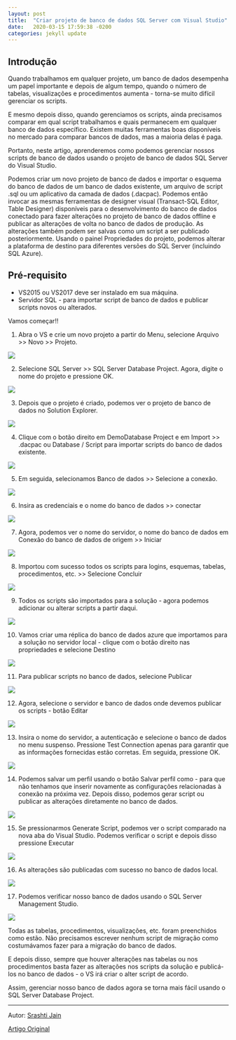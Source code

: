 ```yaml
---
layout: post
title:  "Criar projeto de banco de dados SQL Server com Visual Studio"
date:   2020-03-15 17:59:38 -0200
categories: jekyll update
---
```


## Introdução

Quando trabalhamos em qualquer projeto, um banco de dados desempenha um papel importante e depois de algum tempo, quando o número de tabelas, visualizações e procedimentos aumenta - torna-se muito difícil gerenciar os scripts.

E mesmo depois disso, quando gerenciamos os scripts, ainda precisamos comparar em qual script trabalhamos e quais permanecem em qualquer banco de dados específico. Existem muitas ferramentas boas disponíveis no mercado para comparar bancos de dados, mas a maioria delas é paga.

Portanto, neste artigo, aprenderemos como podemos gerenciar nossos scripts de banco de dados usando o projeto de banco de dados SQL Server do Visual Studio.

Podemos criar um novo projeto de banco de dados e importar o esquema do banco de dados de um banco de dados existente, um arquivo de script .sql ou um aplicativo da camada de dados (.dacpac). Podemos então invocar as mesmas ferramentas de designer visual (Transact-SQL Editor, Table Designer) disponíveis para o desenvolvimento do banco de dados conectado para fazer alterações no projeto de banco de dados offline e publicar as alterações de volta no banco de dados de produção. As alterações também podem ser salvas como um script a ser publicado posteriormente. Usando o painel Propriedades do projeto, podemos alterar a plataforma de destino para diferentes versões do SQL Server (incluindo SQL Azure).

## Pré-requisito

- VS2015 ou VS2017 deve ser instalado em sua máquina.
- Servidor SQL - para importar script de banco de dados e publicar scripts novos ou alterados.

Vamos começar!!

1. Abra o VS e crie um novo projeto a partir do Menu, selecione Arquivo >> Novo >> Projeto.

![](https://csharpcorner.azureedge.net/article/create-sql-server-database-project-with-visual-studio/Images/image001.png)

2. Selecione SQL Server >> SQL Server Database Project. Agora, digite o nome do projeto e pressione OK.

![](https://csharpcorner.azureedge.net/article/create-sql-server-database-project-with-visual-studio/Images/image002.jpg)

3. Depois que o projeto é criado, podemos ver o projeto de banco de dados no Solution Explorer.

![](https://csharpcorner.azureedge.net/article/create-sql-server-database-project-with-visual-studio/Images/image003.jpg)

4. Clique com o botão direito em DemoDatabase Project e em Import >> .dacpac ou Database / Script para importar scripts do banco de dados existente.

![](https://csharpcorner.azureedge.net/article/create-sql-server-database-project-with-visual-studio/Images/image004.jpg)

5. Em seguida, selecionamos Banco de dados >> Selecione a conexão.

![](https://csharpcorner.azureedge.net/article/create-sql-server-database-project-with-visual-studio/Images/image005.jpg)

6. Insira as credenciais e o nome do banco de dados >> conectar

![](https://csharpcorner.azureedge.net/article/create-sql-server-database-project-with-visual-studio/Images/image006.png)

7. Agora, podemos ver o nome do servidor, o nome do banco de dados em Conexão do banco de dados de origem >> Iniciar

![](https://csharpcorner.azureedge.net/article/create-sql-server-database-project-with-visual-studio/Images/image007.png)

8. Importou com sucesso todos os scripts para logins, esquemas, tabelas, procedimentos, etc. >> Selecione Concluir 

![](https://csharpcorner.azureedge.net/article/create-sql-server-database-project-with-visual-studio/Images/image008.jpg)

9. Todos os scripts são importados para a solução - agora podemos adicionar ou alterar scripts a partir daqui.

![](https://csharpcorner.azureedge.net/article/create-sql-server-database-project-with-visual-studio/Images/image009.png)

10. Vamos criar uma réplica do banco de dados azure que importamos para a solução no servidor local - clique com o botão direito nas propriedades e selecione Destino

![](https://csharpcorner.azureedge.net/article/create-sql-server-database-project-with-visual-studio/Images/image010.png)

11. Para publicar scripts no banco de dados, selecione Publicar

![](https://csharpcorner.azureedge.net/article/create-sql-server-database-project-with-visual-studio/Images/image011.png)

12. Agora, selecione o servidor e banco de dados onde devemos publicar os scripts - botão Editar

![](https://csharpcorner.azureedge.net/article/create-sql-server-database-project-with-visual-studio/Images/image012.jpg)

13. Insira o nome do servidor, a autenticação e selecione o banco de dados no menu suspenso. Pressione Test Connection apenas para garantir que as informações fornecidas estão corretas. Em seguida, pressione OK.

![](https://csharpcorner.azureedge.net/article/create-sql-server-database-project-with-visual-studio/Images/image013.png)

14. Podemos salvar um perfil usando o botão Salvar perfil como - para que não tenhamos que inserir novamente as configurações relacionadas à conexão na próxima vez. Depois disso, podemos gerar script ou publicar as alterações diretamente no banco de dados.

![](https://csharpcorner.azureedge.net/article/create-sql-server-database-project-with-visual-studio/Images/image014.jpg)

15. Se pressionarmos Generate Script, podemos ver o script comparado na nova aba do Visual Studio. Podemos verificar o script e depois disso pressione Executar

![](https://csharpcorner.azureedge.net/article/create-sql-server-database-project-with-visual-studio/Images/image015.png)

16. As alterações são publicadas com sucesso no banco de dados local.

![](https://csharpcorner.azureedge.net/article/create-sql-server-database-project-with-visual-studio/Images/image016.jpg)

17. Podemos verificar nosso banco de dados usando o SQL Server Management Studio.

![](https://csharpcorner.azureedge.net/article/create-sql-server-database-project-with-visual-studio/Images/image017.png)

Todas as tabelas, procedimentos, visualizações, etc. foram preenchidos como estão. Não precisamos escrever nenhum script de migração como costumávamos fazer para a migração do banco de dados.

E depois disso, sempre que houver alterações nas tabelas ou nos procedimentos basta fazer as alterações nos scripts da solução e publicá-los no banco de dados - o VS irá criar o alter script de acordo.

Assim, gerenciar nosso banco de dados agora se torna mais fácil usando o SQL Server Database Project.

---

Autor: [Srashti Jain](https://www.c-sharpcorner.com/members/srashti-jain)

[Artigo Original](https://www.c-sharpcorner.com/article/create-sql-server-database-project-with-visual-studio/)


